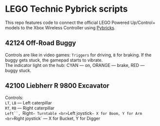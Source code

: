 # LEGO Technic Pybrick scripts
This repo features code to connect the official LEGO Powered Up/Control+ models to the Xbox Wireless Controller using [Pybricks](https://pybricks.com).

## 42124 Off-Road Buggy 
Controls are like in video games: `Triggers` for driving, `B` for braking.
If the buggy gets stuck, the gamepad starts to vibrate. <br>
The indicator light on the hub: CYAN — on, ORANGE — brake, RED — buggy stuck.

## 42100 Liebherr R 9800 Excavator
Controls: <br>
`LT`, `LB` — Left caterpillar <br>
`RT`, `RB` — Right caterpillar <br>
`Left``, `Right` — Turntable <br>
`Left joystick` — X for Boom, Y for Arm <br>
`Right joystick` — X for Bucket, Y for Digger

